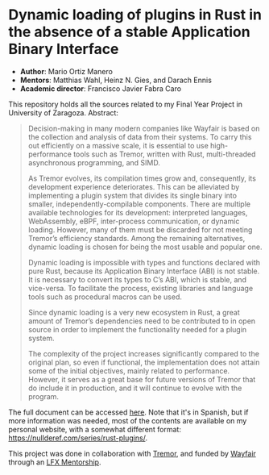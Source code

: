 # Dynamic loading of plugins in Rust in the absence of a stable Application Binary Interface

* **Author**: Mario Ortiz Manero
* **Mentors**: Matthias Wahl, Heinz N. Gies, and Darach Ennis
* **Academic director**: Francisco Javier Fabra Caro

This repository holds all the sources related to my Final Year Project in
University of Zaragoza. Abstract:

> Decision-making in many modern companies like Wayfair is based on the
> collection and analysis of data from their systems. To carry this out
> efficiently on a massive scale, it is essential to use high-performance tools
> such as Tremor, written with Rust, multi-threaded asynchronous programming,
> and SIMD.
>
> As Tremor evolves, its compilation times grow and, consequently, its
> development experience deteriorates. This can be alleviated by implementing a
> plugin system that divides its single binary into smaller,
> independently-compilable components. There are multiple available technologies
> for its development: interpreted languages, WebAssembly, eBPF, inter-process
> communication, or dynamic loading. However, many of them must be discarded for
> not meeting Tremor’s efficiency standards. Among the remaining alternatives,
> dynamic loading is chosen for being the most usable and popular one.
>
> Dynamic loading is impossible with types and functions declared with pure
> Rust, because its Application Binary Interface (ABI) is not stable. It is
> necessary to convert its types to C’s ABI, which is stable, and vice-versa. To
> facilitate the process, existing libraries and language tools such as
> procedural macros can be used.
> 
> Since dynamic loading is a very new ecosystem in Rust, a great amount of
> Tremor’s dependencies need to be contributed to in open source in order to
> implement the functionality needed for a plugin system.
> 
> The complexity of the project increases significantly compared to the original
> plan, so even if functional, the implementation does not attain some of the
> initial objectives, mainly related to performance. However, it serves as a
> great base for future versions of Tremor that do include it in production, and
> it will continue to evolve with the program.

The full document can be accessed
[here](https://github.com/marioortizmanero/final-year-project/blob/master/main.pdf).
Note that it's in Spanish, but if more information was needed, most of the
contents are available on my personal website, with a somewhat different format:
https://nullderef.com/series/rust-plugins/.

This project was done in collaboration with [Tremor](https://www.tremor.rs/),
and funded by [Wayfair](https://www.wayfair.com/) through an [LFX
Mentorship](https://mentorship.lfx.linuxfoundation.org/project/b90f7174-fc53-40bc-b9e2-9905f88c38ff).
